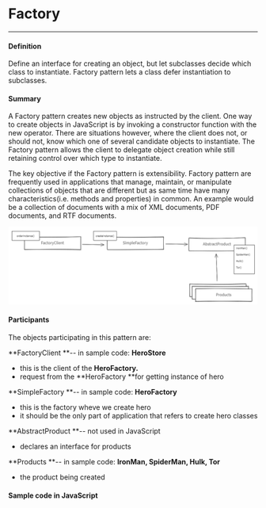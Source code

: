 # Factory

---

#### 

#### Definition

Define an interface for creating an object, but let subclasses decide which class to instantiate. Factory pattern lets a class defer instantiation to subclasses.

#### Summary

A Factory pattern creates new objects as instructed by the client. One way to create objects in JavaScript is by invoking a constructor function with the new operator. There are situations however, where the client does not, or should not, know which one of several candidate objects to instantiate. The Factory pattern allows the client to delegate object creation while still retaining control over which type to instantiate.

The key objective if the Factory pattern is extensibility. Factory pattern are frequently used in applications that manage, maintain, or manipulate collections of objects that are different but as same time have many characteristics\(i.e. methods and properties\) in common. An example would be a collection of documents with a mix of XML documents, PDF documents, and RTF documents.

![](/assets/factory.png)

#### Participants

The objects participating in this pattern are:

**FactoryClient **-- in sample code: **HeroStore**

* this is the client of the **HeroFactory.**
* request from the **HeroFactory **for getting instance of hero

**SimpleFactory **-- in sample code: **HeroFactory**

* this is the factory wheve we create hero
* it should be the only part of application that refers to create hero classes

**AbstractProduct **-- not used in JavaScript

* declares an interface for products

**Products **-- in sample code: **IronMan, SpiderMan, Hulk, Tor**

* the product being created



#### Sample code in JavaScript



